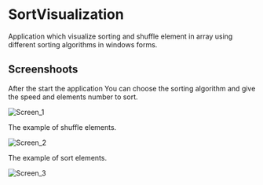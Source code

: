 # SortVisualization
Application which visualize sorting and shuffle element in array using different sorting algorithms in windows forms.   

## Screenshoots
After the start the application You can choose the sorting algorithm and give the speed and elements number to sort. 

![Screen_1](https://i.ibb.co/txMPgHW/sort1.png)

The example of shuffle elements.

![Screen_2](https://i.ibb.co/7tnGNC9/sort2.png)

The example of sort elements.

![Screen_3](https://i.ibb.co/89dXzXC/sort3.png)
